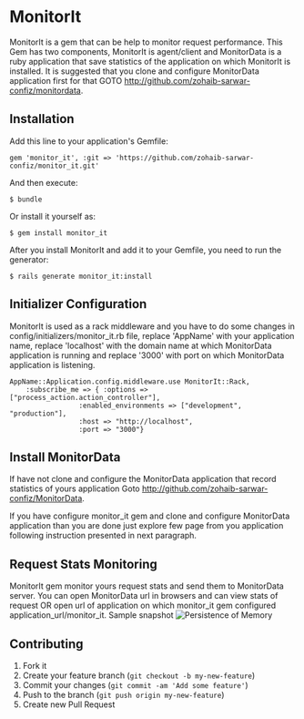 # MonitorIt

MonitorIt is a gem that can be help to monitor request performance. This Gem has two components, MonitorIt is agent/client and MonitorData is a ruby application that save statistics of the application on which MonitorIt is installed. It is suggested that you clone and configure MonitorData application first for that GOTO http://github.com/zohaib-sarwar-confiz/monitordata.

## Installation

Add this line to your application's Gemfile:

    gem 'monitor_it', :git => 'https://github.com/zohaib-sarwar-confiz/monitor_it.git'

And then execute:

    $ bundle

Or install it yourself as:

    $ gem install monitor_it

After you install MonitorIt and add it to your Gemfile, you need to run the generator:

    $ rails generate monitor_it:install

## Initializer Configuration

MonitorIt is used as a rack middleware and you have to do some changes in config/initializers/monitor_it.rb file, replace 'AppName' with your application name, replace 'localhost' with the domain name at which MonitorData application is running and replace '3000' with port on which MonitorData application is listening.

    AppName::Application.config.middleware.use MonitorIt::Rack,
        :subscribe_me => { :options => ["process_action.action_controller"],
                     :enabled_environments => ["development", "production"],
                     :host => "http://localhost",
                     :port => "3000"}

## Install MonitorData

If have not clone and configure the MonitorData application that record statistics of yours application Goto http://github.com/zohaib-sarwar-confiz/MonitorData.

If you have configure monitor_it gem and clone and configure MonitorData application than you are done just explore few page from you application following instruction presented in next paragraph.

## Request Stats Monitoring
MonitorIt gem monitor yours request stats and send them to MonitorData server. You can open MonitorData url in browsers and can view stats of request OR open url of application on which monitor_it gem configured application_url/monitor_it. Sample snapshot
![Persistence of Memory](http://i1378.photobucket.com/albums/ah98/zohaibopensource/geminterface_zps0d5add06.png)


## Contributing

1. Fork it
2. Create your feature branch (`git checkout -b my-new-feature`)
3. Commit your changes (`git commit -am 'Add some feature'`)
4. Push to the branch (`git push origin my-new-feature`)
5. Create new Pull Request